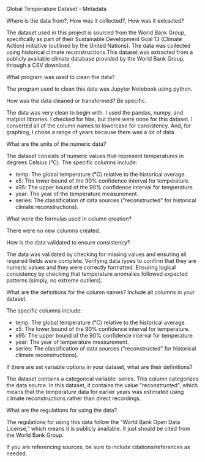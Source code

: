 Global Temperature Dataset - Metadata 

Where is the data from?, How was it collected?​, How was it extracted?​

The dataset used in this project is sourced from the World Bank Group, specifically as part of their Sustainable Development Goal 13 (Climate Action) initiative (outlined by the United Nations). The data was collected using historical climate reconstructions.This dataset was extracted from a publicly available climate database provided by the World Bank Group, through a CSV download. 

What program was used to clean the data?​

The program used to clean this data was Jupyter Notebook using python. 

How was the data cleaned or transformed? Be specific.​

The data was very clean to begin with. I used the pandas, numpy, and matplot libraries. I checked for Nas, but there were none for this dataset. I converted all of the column names to lowercase for consistency. And, for graphing, I chose a range of years because there was a lot of data. 

What are the units of the numeric data?​

The dataset consists of numeric values that represent temperatures in degrees Celsius (°C). The specific columns include:
- temp: The global temperature (°C) relative to the historical average.
- x5: The lower bound of the 90% confidence interval for temperature.
- x95: The upper bound of the 90% confidence interval for temperature. 
- year: The year of the temperature measurement.
- series:  The classification of data sources ("reconstructed" for historical climate reconstructions).

What were the formulas used in column creation?​

There were no new columns created.

How is the data validated to ensure consistency?​

The data was validated by checking for missing values and ensuring all required fields were complete. Verifying data types to confirm that they are numeric values and they were correctly formatted. Ensuring logical consistency by checking that temperature anomalies followed expected patterns (simply, no extreme outliers). 

What are the definitions for the column names? Include all columns in your dataset.​

The specific columns include:
- temp: The global temperature (°C) relative to the historical average.
- x5: The lower bound of the 90% confidence interval for temperature.
- x95: The upper bound of the 90% confidence interval for temperature. 
- year: The year of temperature measurement.
- series: The classification of data sources ("reconstructed" for historical climate reconstructions).

If there are set variable options in your dataset, what are their definitions? ​

The dataset contains a categorical variable: series. This column categorizes the data source. In this dataset, it contains the value "reconstructed", which means that the temperature data for earlier years was estimated using climate reconstructions rather than direct recordings.

What are the regulations for using the data?

The regulations for using this data follow the “World Bank Open Data License,” which means it is publicly available. It just should be cited from the World Bank Group. 

If you are referencing sources, be sure to include citations/references as needed.
